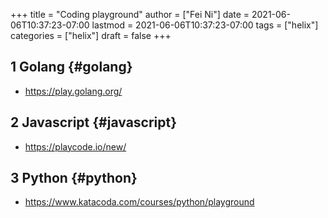 +++
title = "Coding playground"
author = ["Fei Ni"]
date = 2021-06-06T10:37:23-07:00
lastmod = 2021-06-06T10:37:23-07:00
tags = ["helix"]
categories = ["helix"]
draft = false
+++

## <span class="section-num">1</span> Golang {#golang}

-   <https://play.golang.org/>


## <span class="section-num">2</span> Javascript {#javascript}

-   <https://playcode.io/new/>


## <span class="section-num">3</span> Python {#python}

-   <https://www.katacoda.com/courses/python/playground>
